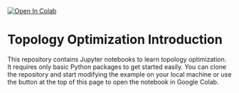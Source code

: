 [![Open In Colab](https://colab.research.google.com/assets/colab-badge.svg)](https://colab.research.google.com/github/nilsmeyerkit/topology_optimization_introduction/blob/main/bookshelf.ipynb)

# Topology Optimization Introduction
This repository contains Jupyter notebooks to learn topology optimization. It requires only basic Python packages to get started easily. You can clone the repository and start modifying the example on your local machine or use the button at the top of this page to open the notebook in Google Colab.


